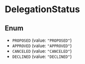 # DelegationStatus

## Enum

* `PROPOSED` (value: `"PROPOSED"`)
* `APPROVED` (value: `"APPROVED"`)
* `CANCELED` (value: `"CANCELED"`)
* `DECLINED` (value: `"DECLINED"`)
